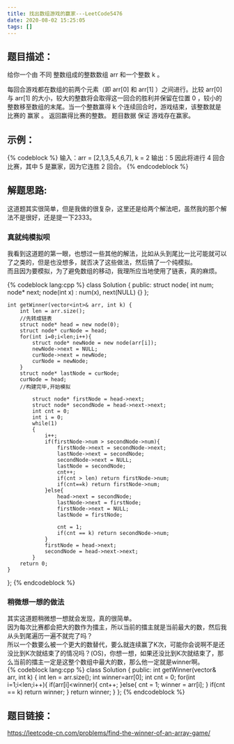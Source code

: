 ```yaml
---
title: 找出数组游戏的赢家---LeetCode5476
date: 2020-08-02 15:25:05
tags: []
---
```

## 题目描述：  
给你一个由 不同 整数组成的整数数组 arr 和一个整数 k 。

每回合游戏都在数组的前两个元素（即 arr[0] 和 arr[1] ）之间进行。比较 arr[0] 与 arr[1] 的大小，较大的整数将会取得这一回合的胜利并保留在位置 0 ，较小的整数移至数组的末尾。当一个整数赢得 k 个连续回合时，游戏结束，该整数就是比赛的 赢家 。
返回赢得比赛的整数。
题目数据 保证 游戏存在赢家。


## 示例：   
{% codeblock %}
输入：arr = [2,1,3,5,4,6,7], k = 2
输出：5
因此将进行 4 回合比赛，其中 5 是赢家，因为它连胜 2 回合。
{% endcodeblock %}
<!-- more -->

## 解题思路:  
这道题其实很简单，但是我做的很复杂，这里还是给两个解法吧，虽然我的那个解法不是很好，还是提一下2333。  
### 真就纯模拟呗
我看到这道题的第一眼，也想过一些其他的解法，比如从头到尾比一比可能就可以了之类的，但是也没想多，就否决了这些做法，然后搞了一个纯模拟。  
而且因为要模拟，为了避免数组的移动，我理所应当地使用了链表，真的麻烦。  

{% codeblock lang:cpp %}
class Solution {
public:
    struct node{
        int num;
        node* next;
        node(int x) : num(x), next(NULL) {}
    };
    

    int getWinner(vector<int>& arr, int k) {
        int len = arr.size();
        //先转成链表
        struct node* head = new node(0);
        struct node* curNode = head;
        for(int i=0;i<len;i++){
            struct node* newNode = new node(arr[i]);
            newNode->next = NULL;
            curNode->next = newNode;
            curNode = newNode;
        }
        struct node* lastNode = curNode;
        curNode = head;
        //构建完毕,开始模拟
        
            struct node* firstNode = head->next;
            struct node* secondNode = head->next->next;
            int cnt = 0;
            int i = 0;
            while(1)
            {
                i++;
                if(firstNode->num > secondNode->num){
                    firstNode->next = secondNode->next;
                    lastNode->next = secondNode;
                    secondNode->next = NULL;
                    lastNode = secondNode;
                    cnt++;
                    if(cnt > len) return firstNode->num;
                    if(cnt==k) return firstNode->num;
                }else{
                    head->next = secondNode;
                    lastNode->next = firstNode;
                    firstNode->next = NULL;
                    lastNode = firstNode;
                    
                    cnt = 1;
                    if(cnt == k) return secondNode->num;
                } 
                firstNode = head->next;
                secondNode = head->next->next;
            }   
        return 0;
    }
};
{% endcodeblock %}

### 稍微想一想的做法
其实这道题稍微想一想就会发现，真的很简单。  
因为每次比赛都会把大的数作为擂主，所以当前的擂主就是当前最大的数，然后我从头到尾遍历一遍不就完了吗？  
所以一个数要么被一个更大的数替代，要么就连续赢了K次，可能你会说啊不是还没比到K次就结束了的情况吗？(OS)，你想一想，如果还没比到K次就结束了，那么当前的擂主一定是这整个数组中最大的数，那么他一定就是winner啊。  
{% codeblock lang:cpp %}
class Solution {
public:
    int getWinner(vector<int>& arr, int k) {
        int len = arr.size();
        int winner=arr[0];
        int cnt = 0;
        for(int i=1;i<len;i++){
            if(arr[i]<winner){
                cnt++;
            }else{
                cnt = 1;
                winner = arr[i];
            }
            if(cnt == k) return winner;
        }
        return winner;
    }
};
{% endcodeblock %}



## 题目链接：  
https://leetcode-cn.com/problems/find-the-winner-of-an-array-game/